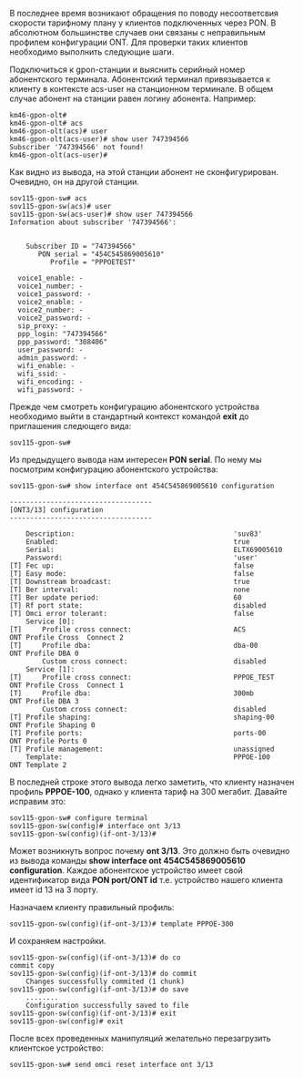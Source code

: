 
В последнее время возникают обращения по поводу несоответсвия скорости тарифному плану у клиентов
подключенных через PON. В абсолютном большинстве случаев они связаны с неправильным профилем конфигурации ONT.
Для проверки таких клиентов необходимо выполнить следующие шаги.

Подключиться к gpon-станции и выяснить серийный номер абонентского терминала. Абонентский терминал
привязывается к клиенту в контексте acs-user на станционном терминале. В общем случае абонент на станции равен 
логину абонента. Например:

    km46-gpon-olt# 
    km46-gpon-olt# acs
    km46-gpon-olt(acs)# user 
    km46-gpon-olt(acs-user)# show user 747394566
    Subscriber '747394566' not found!
    km46-gpon-olt(acs-user)# 

Как видно из вывода, на этой станции абонент не сконфигурирован. Очевидно, он на другой станции.

    sov115-gpon-sw# acs
    sov115-gpon-sw(acs)# user 
    sov115-gpon-sw(acs-user)# show user 747394566
    Information about subscriber '747394566':


        Subscriber ID = "747394566"
           PON serial = "454C545869005610"
              Profile = "PPPOETEST"

      voice1_enable: -
      voice1_number: -
      voice1_password: -
      voice2_enable: -
      voice2_number: -
      voice2_password: -
      sip_proxy: -
      ppp_login: "747394566"
      ppp_password: "308406"
      user_password: -
      admin_password: -
      wifi_enable: -
      wifi_ssid: -
      wifi_encoding: -
      wifi_password: -

Прежде чем смотреть конфигурацию абонентского устройства необходимо выйти в стандартный контекст командой __exit__
до приглашения следющего вида:

    sov115-gpon-sw#

Из предыдущего вывода нам интересен __PON serial__.
По нему мы посмотрим конфигурацию абонентского устройства:

    sov115-gpon-sw# show interface ont 454C545869005610 configuration 

    -----------------------------------
    [ONT3/13] configuration
    -----------------------------------

        Description:                                       'suv83'
        Enabled:                                           true
        Serial:                                            ELTX69005610
        Password:                                          'user'
    [T] Fec up:                                            false
    [T] Easy mode:                                         false
    [T] Downstream broadcast:                              true
    [T] Ber interval:                                      none
    [T] Ber update period:                                 60
    [T] Rf port state:                                     disabled
    [T] Omci error tolerant:                               false
        Service [0]:
    [T]     Profile cross connect:                         ACS               ONT Profile Cross  Connect 2
    [T]     Profile dba:                                   dba-00            ONT Profile DBA 0
            Custom cross connect:                          disabled
        Service [1]:
    [T]     Profile cross connect:                         PPPOE_TEST        ONT Profile Cross  Connect 1
    [T]     Profile dba:                                   300mb             ONT Profile DBA 3
            Custom cross connect:                          disabled
    [T] Profile shaping:                                   shaping-00        ONT Profile Shaping 0
    [T] Profile ports:                                     ports-00          ONT Profile Ports 0
    [T] Profile management:                                unassigned
        Template:                                          PPPOE-100         ONT Template 2


В последней строке этого вывода легко заметить, что клиенту назначен профиль __PPPOE-100__, однако у клиента тариф на 300 мегабит.
Давайте исправим это:

    sov115-gpon-sw# configure terminal
    sov115-gpon-sw(config)# interface ont 3/13
    sov115-gpon-sw(config)(if-ont-3/13)# 

Может возникнуть вопрос почему __ont 3/13__. Это должно быть очевидно из вывода команды __show interface ont 454C545869005610 configuration__.
Каждое абонентское устройство имеет свой идентификатор вида __PON port/ONT id__ т.е. устройство
нашего клиента имеет id 13 на 3 порту.

Назначаем клиенту правильный профиль:

    sov115-gpon-sw(config)(if-ont-3/13)# template PPPOE-300 

И сохраняем настройки.

    sov115-gpon-sw(config)(if-ont-3/13)# do co
    commit copy   
    sov115-gpon-sw(config)(if-ont-3/13)# do commit 
        Changes successfully commited (1 chunk)
    sov115-gpon-sw(config)(if-ont-3/13)# do save
        ........
        Configuration successfully saved to file
    sov115-gpon-sw(config)(if-ont-3/13)# exit
    sov115-gpon-sw(config)# exit

После всех проведенных манипуляций желательно перезагрузить клиентское устройство:

    sov115-gpon-sw# send omci reset interface ont 3/13
